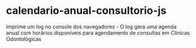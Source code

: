 # calendario-anual-consultorio-js
Imprime um log no console dos navegadores - O log gera uma agenda anual com horários disponíveis para agendamento de consultas em Clínicas Odontológicas
